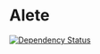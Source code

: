 # Alete
[![Dependency Status](https://gemnasium.com/Alete/alete.svg)](https://gemnasium.com/Alete/alete)

